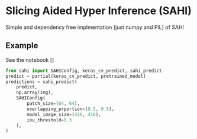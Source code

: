 #  Slicing Aided Hyper Inference (SAHI)

Simple and dependency free implmentation (just numpy and PIL) of SAHI

## Example
See the notebook []


```python
from sahi import SAHIConfig, keras_cv_predict, sahi_predict
predict = partial(keras_cv_predict, pretrained_model)
predictions = sahi_predict(
    predict,
    np.array(img),
    SAHIConfig(
        patch_size=(64, 64),
        overlapping_prportion=(0.5, 0.5),
        model_image_size=(416, 416),
        iou_threshold=0.3
    ),
)
```